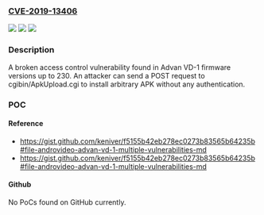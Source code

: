 ### [CVE-2019-13406](https://cve.mitre.org/cgi-bin/cvename.cgi?name=CVE-2019-13406)
![](https://img.shields.io/static/v1?label=Product&message=Advan%20VD-1%20firmware&color=blue)
![](https://img.shields.io/static/v1?label=Version&message=n%2Fa&color=blue)
![](https://img.shields.io/static/v1?label=Vulnerability&message=Broken%20access%20control&color=brighgreen)

### Description

A broken access control vulnerability found in Advan VD-1 firmware versions up to 230. An attacker can send a POST request to cgibin/ApkUpload.cgi to install arbitrary APK without any authentication.

### POC

#### Reference
- https://gist.github.com/keniver/f5155b42eb278ec0273b83565b64235b#file-androvideo-advan-vd-1-multiple-vulnerabilities-md
- https://gist.github.com/keniver/f5155b42eb278ec0273b83565b64235b#file-androvideo-advan-vd-1-multiple-vulnerabilities-md

#### Github
No PoCs found on GitHub currently.

